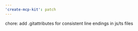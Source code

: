 ```yaml
---
'create-mcp-kit': patch
---
```


chore: add .gitattributes for consistent line endings in js/ts files

